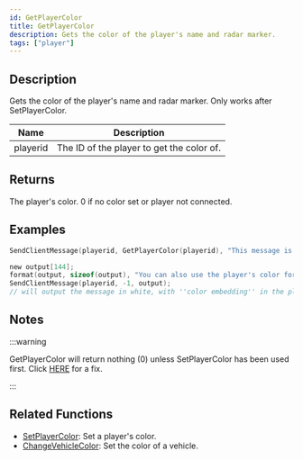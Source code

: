 ```yaml
---
id: GetPlayerColor
title: GetPlayerColor
description: Gets the color of the player's name and radar marker.
tags: ["player"]
---
```


## Description

Gets the color of the player's name and radar marker. Only works after SetPlayerColor.

| Name     | Description                               |
| -------- | ----------------------------------------- |
| playerid | The ID of the player to get the color of. |

## Returns

The player's color. 0 if no color set or player not connected.

## Examples

```c
SendClientMessage(playerid, GetPlayerColor(playerid), "This message is in your color :)");

new output[144];
format(output, sizeof(output), "You can also use the player's color for {%06x}color embedding!", GetPlayerColor(playerid) >>> 8);
SendClientMessage(playerid, -1, output);
// will output the message in white, with ''color embedding'' in the player's color
```

## Notes

:::warning

GetPlayerColor will return nothing (0) unless SetPlayerColor has been used first. Click [HERE](../tutorials/colorfix.md) for a fix.

:::

## Related Functions

- [SetPlayerColor](SetPlayerColor): Set a player's color.
- [ChangeVehicleColor](ChangeVehicleColor): Set the color of a vehicle.
